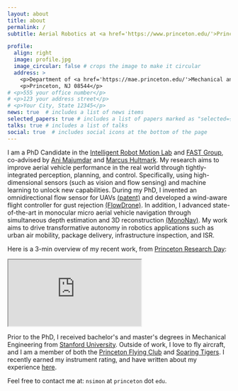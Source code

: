 ```yaml
---
layout: about
title: about
permalink: /
subtitle: Aerial Robotics at <a href='https://www.princeton.edu/'>Princeton University</a>.

profile:
  align: right
  image: profile.jpg
  image_circular: false # crops the image to make it circular
  address: >
    <p>Department of <a href='https://mae.princeton.edu/'>Mechanical and Aerospace Engineering</a>.</p>
    <p>Princeton, NJ 08544</p>
# <p>555 your office number</p>
# <p>123 your address street</p>
# <p>Your City, State 12345</p>
news: true  # includes a list of news items
selected_papers: true # includes a list of papers marked as "selected={true}"
talks: true # includes a list of talks
social: true  # includes social icons at the bottom of the page
---
```


<!-- Highlight bubble -->
<!-- <div class="highlight-bubble">
    <strong>I am on the job market this year, seeking full-time engineering roles in aerospace and robotics.</strong>
    If you or your team are hiring, don't hesitate to reach out!
</div> -->

I am a PhD Candidate in the [Intelligent Robot Motion Lab](https://irom-lab.princeton.edu/) and [FAST Group](https://fluids.princeton.edu/), co-advised by [Ani Majumdar](https://irom-lab.princeton.edu/majumdar/) and [Marcus Hultmark](https://mae.princeton.edu/people/faculty/hultmark). My research aims to improve aerial vehicle performance in the real world through tightly-integrated perception, planning, and control. Specifically, using high-dimensional sensors (such as vision and flow sensing) and machine learning to unlock new capabilities. During my PhD, I invented an omnidirectional flow sensor for UAVs [(patent)](#patents) and developed a wind-aware flight controller for gust rejection [(FlowDrone)](/flowdrone/). In addition, I advanced state-of-the-art in monocular micro aerial vehicle navigation through simultaneous depth estimation and 3D reconstruction [(MonoNav)](/mononav/). My work aims to drive transformative autonomy in robotics applications such as urban air mobility, package delivery, infrastructure inspection, and ISR.

Here is a 3-min overview of my recent work, from [Princeton Research Day](https://researchday.princeton.edu/):

<div class="row mt-3">
    <div class="col-sm col-12 mt-3 mt-md-0 d-flex justify-content-center">
        <div class="embed-responsive embed-responsive-16by9" style="width: 90%;">
            <iframe class="embed-responsive-item rounded z-depth-1" src="https://www.youtube.com/embed/uw0p1I9V2CM"></iframe>
        </div>
    </div>
</div>


<div class="row mt-3">
    <div class="col-sm col-12">
    </div>
</div>

Prior to the PhD, I received bachelor's and master's degrees in Mechanical Engineering from [Stanford University](https://me.stanford.edu/). Outside of work, I love to fly aircraft, and I am a member of both the [Princeton Flying Club](http://www.princetonflyingclub.com/) and [Soaring Tigers](https://soaringtigers.org/). I recently earned my instrument rating, and have written about my experience [here](./projects/instrument).

Feel free to contact me at: ``nsimon`` at ``princeton`` dot ``edu``.
